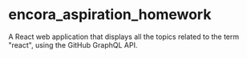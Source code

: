 # encora_aspiration_homework
A React web application that displays all the topics related to the term "react", using the GitHub GraphQL API.
